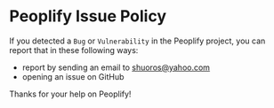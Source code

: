 # Peoplify Issue Policy
If you detected a `Bug` or `Vulnerability` in the Peoplify project, you can report that in these following ways:

- report by sending an email to shuoros@yahoo.com
- opening an issue on GitHub

Thanks for your help on Peoplify!